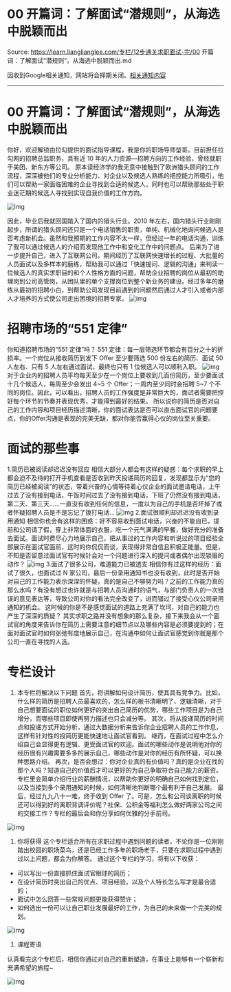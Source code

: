 # 00 开篇词：了解面试“潜规则”，从海选中脱颖而出 

Source: https://learn.lianglianglee.com/专栏/12步通关求职面试-完/00 开篇词：了解面试“潜规则”，从海选中脱颖而出.md

因收到Google相关通知，网站将会择期关闭。[相关通知内容](https://lumendatabase.org/notices/44265620)

---

# 00 开篇词：了解面试“潜规则”，从海选中脱颖而出

你好，欢迎解锁由拉勾提供的面试指导课程，我是你的职场导师堃哥。目前担任拉勾网的招聘总监职务，具有近 10 年的人力资源—招聘方向的工作经验，曾经就职于美团、新东方等公司。
原本读经济学的我无意中接触到了欧洲猎头顾问的工作流程，深深被他们的专业分析能力、对企业以及候选人熟练的把控能力所吸引，他们可以帮助一家面临困难的企业寻找到合适的候选人，同时也可以帮助那些处于职业迷茫期的候选人寻找到实现自我价值的工作方向。

![img](assets/CgotOV3fPsiAPd-pAAG4_UnEw7A590.png)

因此，毕业后我就回国踏入了国内的猎头行业。2010 年左右，国内猎头行业刚刚起步，所谓的猎头顾问还只是一个电话销售的职责，单纯、机械化地询问候选人是否考虑新机会。虽然和我预期的工作内容不太一样，但经过一年的电话沟通，训练了我可以通过候选人的介绍而发现他工作中和变化工作中的问题点。
后来为了进一步提升自己，进入了互联网公司。期间经历了互联网快速增长的过程、大批量的人员面试以及多样本的磨练，帮助我可以通过「快速提问、逻辑的沟通」来判读一位候选人的真实求职目的和个人性格方面的问题，帮助企业招聘的岗位从最初的助理岗到公司高管岗，从团队里的单个支撑岗位到整个新业务的建设。经过多年的磨练从最初的招聘小白，到帮助公司发现目前遇到的问题然后通过人才引入或者内部人才培养的方式使公司走出困境的招聘专家。
![img](assets/CgoB5l3fPsmAHoXRAAAnKZMCZMw614.png)

# 招聘市场的“551 定律”

你知道招聘市场的“551 定律”吗？
551 定律：每一层筛选环节都会有百分之十的折损率。一个岗位从接收简历到发下 Offer 至少要筛选 500 份左右的简历、面试 50 人左右、只有 5 人左右通过面试，最终也只有 1 位候选人可以顺利入职。
![img](assets/CgotOV3fPsmADYUtAABnT8PRUsA474.png)
对于企业内的招聘人员平均每天至少在一个岗位上要收到几百份简历，至少要面试十几个候选人，每周至少会发出 4~5 个 Offer；一周内至少同时会招聘 5~7 个不同的岗位。因此，可以看出，招聘人员的工作强度是非常巨大的，面试者需要把控好每个环节的节奏并表现优秀，才能得到最好的结果。
所以说你的简历是否对自己的工作内容和项目经历描述清晰，你的面试表达是否可以直击面试官的问题要点，你的Offer沟通是表现的完美无缺，都对你能否赢得心仪的岗位至关重要。

# 面试的那些事

1.简历已被阅读却迟迟没有回应
相信大部分人都会有这样的疑惑：每个求职的早上都会迫不及待的打开手机查看是否收到昨天投递简历的回复，发现都显示为“您的简历已经被阅读”的状态，带着兴奋的心情等待着心仪企业的面试邀请电话，上午过去了没有接到电话，午饭时间过去了没有接到电话，下班了仍然没有接到电话，第二天、第三天……一直没有收到任何的信息，一度以为自己的手机是否坏掉了或者怀疑招聘人员是不是忘记了拨打电话…
![img](assets/CgoB5l3fPsmAKnkzAABRDKPFAwg478.png)
2.面试很顺利却迟迟没有收到录用通知
相信你也会有这样的困惑：好不容易收到面试电话，兴奋的不能自已，提前和公司请了假，穿上非常体面的衣服，吃一个元气满满的早餐，做好充分的准备去面试。面试时费尽心力地展示自己，把从事过的工作内容和听说过的项目经验全部展示在面试官面前，这时的你侃侃而谈，表现得非常自信且积极正能量。但是，不知是否留意过面试官有时候针会对一个问题进行深入的提问或者偶尔出现锁眉的动作？
![img](assets/CgotOV3fPsmATc2oAAClpvSfT2E809.png)
3.面试了很多公司，难道能力已被透支
相信你有过这样的经历：面试了很久，也面试过 N 家公司，最后一份录用通知书也没有收到，此时是否开始对自己的工作能力表示深深的怀疑，真的是自己不够努力吗？之前的工作能力真的那么水吗？有没有想过也许就是与招聘人员沟通时的语气，与部门负责人的一次错误的意见表达等，导致公司对你的看法完全改变了，进而错过了接受心仪公司录用通知的机会。
这时候的你是不是感觉面试的道路上充满了坎坷，对自己的能力也产生了深深的质疑？
其实求职之路并没有想象的那么复杂，接下来我会从一个面试官的角度来告诉你在简历上需要注意的细节点以及哪些内容是必须要提到的；在面对面试官时如何张弛有度地展示自己，在沟通中如何让面试官感觉到你就是那个公司一直在寻找的人选。

# 专栏设计

1. 本专栏将解决以下问题
   首先，将讲解如何设计简历，使其具有竞争力。比如，什么样的简历是招聘人员最喜欢的，怎么样的板书清晰明了、逻辑清晰，对于自己想要面试的职位如何更好的突出自己简历的优势，哪些工作项目是为自己增分，而哪些项目即使再努力描述也只会减分等。
   其次，将从投递简历的时间点和投递方式开始分析，通过大数据分析来告诉你企业招聘人员的工作作息，这样有针对性的投简历更能快速地让面试官看到。
   继而，在面试过程中怎么介绍自己会显得更有逻辑、更受面试官的欢迎。面试的哪些动作是说明他对你的经历很有兴趣需要多多的展示自己，哪些动作是对你的经历有所怀疑，可以换种思路介绍。
   再次，是否会想过：你对企业真的有价值吗？真的是企业在找的那个人吗？知道自己的价值后才可以更好的为自己争取符合自己能力的薪资。专栏里会简单介绍行业的薪酬情况，以帮助你更好的明确自己如何找到定位，以及当接到多个录用通知的时候，如何清晰地判断哪个最有利于自己发展。
   最后，经过九九八十一难，终于收到 Offer 了。可是，怎么和公司谈离职的时候还可以得到好的离职背调评价呢？社保、公积金等福利怎么做好两家公司之间的交接工作？专栏的最后会和你分享如何优雅的分手前司。

![img](assets/CgoB5l3fPsqAcrBRAADDlP9CcDI204.png)

1. 你将获得
   这个专栏适合所有在求职过程中遇到问题的读者，不论你是一位刚刚踏出校园的职场菜鸟，还是已经工作多年的职场老手，只要在求职过程中遇到过以上问题，都会为你解答。
   通过这个专栏的学习，将有以下收获：

* 可以写出一份直接抓住面试官眼球的简历；
* 在设计简历时突出自己的优点、项目经验，以及个人特长怎么写才是最合适的；
* 面试中怎么回答一些常规问题更能获得赞许；
* 如何选出一份可以让自己职业发展最好的工作，为自己的未来做一个完美的规划。

![img](assets/CgotOV3fPsqAYIjOAABPqRoOsfc285.png)

1. 课程寄语

认真看完这个专栏后，相信你通过对自己的重新塑造，在事业上能够有一个崭新和充满希望的旅程~

![img](assets/CgoB5l3fPsuAOs6WAAE6K4jp0ew643.png)
